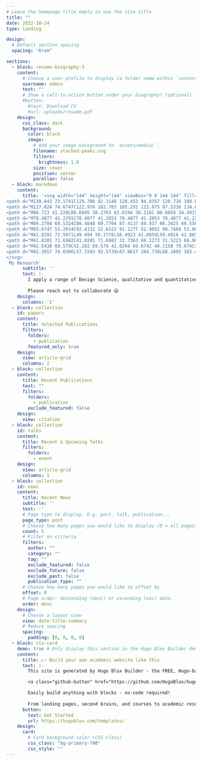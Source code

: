 ```yaml
---
# Leave the homepage title empty to use the site title
title: ""
date: 2022-10-24
type: landing

design:
  # Default section spacing
  spacing: "6rem"

sections:
  - block: resume-biography-3
    content:
      # Choose a user profile to display (a folder name within `content/authors/`)
      username: admin
      text: ""
      # Show a call-to-action button under your biography? (optional)
      #button:
        #text: Download CV
        #url: uploads/resume.pdf
    design:
      css_class: dark
      background:
        color: black
        image:
          # Add your image background to `assets/media/`.
          filename: stacked-peaks.svg
          filters:
            brightness: 1.0
          size: cover
          position: center
          parallax: false
  - block: markdown
    content:
      title: '<svg width="144" height="144" viewBox="0 0 144 144" fill="none" xmlns="http://www.w3.org/2000/svg">
<path d="M130.643 73.1741C129.786 82.3148 128.453 94.8357 120.716 108.642C117.789 113.855 102.697 139.325 79.5118 141.539C76.7268 141.801 73.656 141.563 67.4908 141.11C60.5877 140.587 55.0652 140.063 50.4948 139.278C45.1866 138.373 41.1637 137.111 37.7597 135.088C31.8087 131.541 29.1903 123.995 28.1191 116.521C29.6902 116.83 31.4279 117.164 33.3322 117.521C40.4258 118.854 45.2342 119.52 51.8755 119.592C53.7084 119.616 55.4698 119.544 57.2075 119.354C58.8738 119.497 60.5163 119.592 62.1111 119.592C65.5865 119.639 68.8715 119.33 71.8946 118.521C71.5851 120.949 71.7279 123.472 72.7277 125.805C72.9419 126.304 73.18 126.781 73.4894 127.257C76.6315 132.374 83.249 134.112 87.5337 134.065C105.291 133.874 123.002 102.762 127.024 74.6737C130.738 48.8703 124.454 15.1163 109.6 11.5695C104.815 10.4269 99.0786 12.4265 94.0322 15.9018C90.6282 18.2584 87.5337 21.2815 85.2486 24.495C82.7968 27.9466 81.3923 31.4458 80.6068 34.4689C77.7979 33.0407 74.632 32.0409 71.2995 31.2554C66.9909 30.2556 62.3968 29.6129 57.8026 28.994C49.3046 27.8276 43.2822 27.0183 38.0692 28.3513C39.9735 23.0668 43.4489 16.5445 49.8045 11.2839C59.7546 3.0477 71.1328 2.54782 80.583 2.28598C80.8448 2.28598 81.1067 2.26217 81.3685 2.26217C91.5804 2.00033 103.982 1.66708 114.337 8.99869C135.308 23.8285 131.976 58.9393 130.643 73.1741Z" fill="#262B2C"/>
<path d="M127.024 74.6747C122.978 102.763 105.291 133.875 87.5336 134.066C83.2489 134.113 76.6314 132.375 73.4893 127.258C73.2036 126.781 72.9418 126.305 72.7275 125.806C81.0351 120.378 88.2715 114.999 89.6045 111.952C93.0561 104.144 100.578 89.4093 103.887 72.4847C107.196 55.5601 104.482 41.9205 100.578 27.6619C99.507 23.7819 97.0552 19.7352 94.0321 15.9028C99.0785 12.4274 104.791 10.4279 109.6 11.5705C124.453 15.1173 130.738 48.8712 127.024 74.6747Z" fill="#ECD3EF"/>
<path d="M88.723 41.228C86.6045 38.2763 83.8194 36.1101 80.6059 34.4915C77.797 33.0632 74.6311 32.0635 71.2985 31.2779C66.99 30.2782 62.3959 29.6355 57.8017 29.0165C49.3037 27.8502 43.2813 27.0408 38.0682 28.3738C37.7112 28.4691 37.3541 28.5643 36.9971 28.6833C37.3065 28.6833 37.6398 28.6595 37.973 28.6595C41.0675 28.6357 44.3049 28.8261 47.5898 29.0165C50.9938 29.207 55.5403 29.5164 61.0866 31.2779C64.8715 32.4919 73.6789 35.277 78.4873 41.228C78.4873 41.228 78.4873 41.2518 78.5111 41.2518C84.5097 48.6548 78.1779 53.3442 77.9636 81.6946C77.9398 85.5033 77.7256 97.8575 74.3454 106.879C73.4409 109.283 72.3221 111.473 70.9177 113.187C70.513 113.663 70.1083 114.044 69.6799 114.425C66.2283 117.401 61.9674 118.853 57.2304 119.4C58.8967 119.543 60.5392 119.638 62.134 119.638C65.6094 119.686 68.8943 119.376 71.9174 118.567C74.8691 117.758 77.559 116.448 79.8917 114.425C82.772 111.949 84.6049 108.807 88.1755 81.6946C92.5554 48.4406 90.9368 44.3225 88.723 41.228Z" fill="#4E02C6"/>
<path d="M78.4877 41.2291C78.4877 41.2053 78.4877 41.2053 78.4877 41.2291C73.6317 35.2543 64.848 32.4692 61.0632 31.2552C55.5169 29.4937 50.9941 29.2081 47.5664 28.9938C44.2814 28.8034 41.0203 28.613 37.9496 28.6368C37.6163 28.6368 37.3069 28.6368 36.9736 28.6606C32.4271 28.7796 28.2614 29.4461 24.905 31.3742C21.0964 33.5642 17.502 37.8965 13.7648 74.6022C10.8369 103.381 12.1223 109.642 16.526 113.141C18.1209 114.426 21.6439 115.259 28.1186 116.545C29.6896 116.854 31.4273 117.187 33.3316 117.544C40.4252 118.877 45.2336 119.544 51.8749 119.615C53.7078 119.639 55.4693 119.568 57.2069 119.377C61.9439 118.854 66.2048 117.402 69.6564 114.402C70.0849 114.021 70.4895 113.641 70.8942 113.165C72.2986 111.451 73.4174 109.284 74.322 106.856C77.7021 97.8348 77.9164 85.4806 77.9402 81.6719C78.1544 53.2977 84.4863 48.6321 78.4877 41.2291Z" fill="#ECD3EF"/>
<path d="M89.2704 69.5324C88.4848 69.7704 87.4137 69.937 86.3425 69.5562C82.8909 68.4136 82.4863 63.2243 82.4625 62.6054C82.2244 58.773 84.224 54.0598 87.7469 53.0839C88.1278 52.9886 89.3418 52.6554 90.5558 53.1553C87.1518 54.2502 85.2475 58.8682 85.4856 62.6054C85.5094 63.2243 85.8902 68.3184 89.2704 69.5324Z" fill="#262B2C"/>
<path d="M93.6747 53.2034C92.4131 52.6322 91.1277 52.9892 90.7468 53.0844C90.6754 53.1082 90.604 53.132 90.5326 53.1558C87.1286 54.2508 85.2243 58.8688 85.4623 62.606C85.5099 63.2249 85.8908 68.3189 89.271 69.5329C89.2948 69.5329 89.3186 69.5567 89.3662 69.5567C91.5085 70.2709 93.5319 68.9855 93.6985 68.8902C95.817 67.5096 96.1503 64.9864 96.4121 62.9631C96.4835 62.487 97.4119 54.8935 93.6747 53.2034Z" fill="#ECD3EF"/>
<path d="M41.8291 72.5071L49.494 56.1776L56.4923 41.0859L59.4916 42.0857C59.4916 42.0857 48.8751 62.7475 48.5656 63.6045C48.2562 64.4614 43.3287 73.6259 43.3287 73.6259L41.8291 72.5071Z" fill="#4E02C6"/>
<path d="M41.0201 71.6982C41.0201 71.6982 32.7363 69.1273 31.5223 68.9845C30.3083 68.8417 20.1679 66.4375 20.1679 66.4375L19.0967 73.3406C19.0967 73.3406 33.9265 74.4594 35.4024 74.7213C36.8782 74.9831 41.8294 74.7213 41.8294 74.7213L41.0201 71.6982Z" fill="#F4F4F4"/>
<path d="M42.5438 69.579C42.282 69.579 41.0204 69.6742 40.1158 70.674C39.1637 71.7214 39.2351 73.0544 39.2827 73.6257C39.4255 75.53 40.1396 76.625 41.068 77.0297C42.52 77.6248 44.0911 76.3394 44.3053 76.1727C45.5907 75.1015 46.7095 72.864 45.686 71.1739C45.0195 70.0789 43.7102 69.5314 42.5438 69.579Z" fill="#FA0018"/>
<path d="M42.3057 74.0306L57.1593 92.5739L67.0617 104.738L68.1805 103.452L58.4685 91.4551L42.8293 73.0547L42.3057 74.0306Z" fill="#FA0018"/>
</svg>
 My Research'
      subtitle: ''
      text: |-
        I apply a range of Design Science, qualitative and quantitative methods to comprehensively investigate the role of artificial intelligence in organizations.
        
        Please reach out to collaborate 😃
    design:
      columns: '1'
  - block: collection
    id: papers
    content:
      title: Selected Publications
      filters:
        folders:
          - publication
        featured_only: true
    design:
      view: article-grid
      columns: 2
  - block: collection
    content:
      title: Recent Publications
      text: ""
      filters:
        folders:
          - publication
        exclude_featured: false
    design:
      view: citation
  - block: collection
    id: talks
    content:
      title: Recent & Upcoming Talks
      filters:
        folders:
          - event
    design:
      view: article-grid
      columns: 1
  - block: collection
    id: news
    content:
      title: Recent News
      subtitle: ''
      text: ''
      # Page type to display. E.g. post, talk, publication...
      page_type: post
      # Choose how many pages you would like to display (0 = all pages)
      count: 5
      # Filter on criteria
      filters:
        author: ""
        category: ""
        tag: ""
        exclude_featured: false
        exclude_future: false
        exclude_past: false
        publication_type: ""
      # Choose how many pages you would like to offset by
      offset: 0
      # Page order: descending (desc) or ascending (asc) date.
      order: desc
    design:
      # Choose a layout view
      view: date-title-summary
      # Reduce spacing
      spacing:
        padding: [0, 0, 0, 0]
  - block: cta-card
    demo: true # Only display this section in the Hugo Blox Builder demo site
    content:
      title: 👉 Build your own academic website like this
      text: |-
        This site is generated by Hugo Blox Builder - the FREE, Hugo-based open source website builder trusted by 250,000+ academics like you.

        <a class="github-button" href="https://github.com/HugoBlox/hugo-blox-builder" data-color-scheme="no-preference: light; light: light; dark: dark;" data-icon="octicon-star" data-size="large" data-show-count="true" aria-label="Star HugoBlox/hugo-blox-builder on GitHub">Star</a>

        Easily build anything with blocks - no-code required!
        
        From landing pages, second brains, and courses to academic resumés, conferences, and tech blogs.
      button:
        text: Get Started
        url: https://hugoblox.com/templates/
    design:
      card:
        # Card background color (CSS class)
        css_class: "bg-primary-700"
        css_style: ""
---
```

